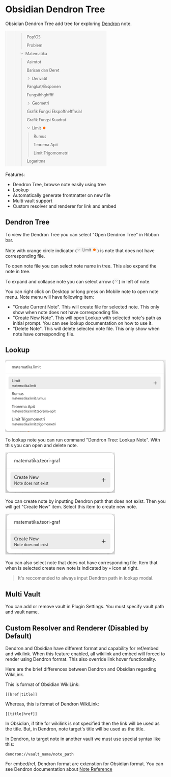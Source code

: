 # Obsidian Dendron Tree

Obsidian Dendron Tree add tree for exploring [Dendron](https://www.dendron.so/) note.

![Dendron Tree](images/dendron-tree.png)

Features:

- Dendron Tree, browse note easily using tree
- Lookup
- Automatically generate frontmatter on new file
- Multi vault support
- Custom resolver and renderer for link and ambed

## Dendron Tree

To view the Dendron Tree you can select "Open Dendron Tree" in Ribbon bar.

Note with orange circle indicator (![Note without corresponding file](images/note-without-file.png))
is note that does not have corresponding file.

To open note file you can select note name in tree. This also expand the note in tree.

To expand and collapse note you can select arrow (![Note arrow](images/arrow.png)) in left of note.

You can right click on Desktop or long press on Mobile note to open note menu. Note menu will have
following item:

- "Create Current Note". This will create file for selected note. This only show when note does not
  have corresponding file.
- "Create New Note". This will open Lookup with selected note's path as initial prompt. You can see
  lookup documentation on how to use it.
- "Delete Note". This will delete selected note file. This only show when note have corresponding
  file.

## Lookup

![Lookup note](images/lookup.png)

To lookup note you can run command "Dendron Tree: Lookup Note". With this you can open and delete
note.

![Create new](images/lookup-new.png)

You can create note by inputting Dendron path that does not exist. Then you will get "Create New"
item. Select this item to create new note.

![Create note file for file-less note](images/create-new-existing.png)

You can also select note that does not have corresponding file. Item that when is selected create
new note is indicated by `+` icon at right.

> It's reccomended to always input Dendron path in lookup modal.

## Multi Vault

You can add or remove vault in Plugin Settings. You must specify vault path and vault name.

## Custom Resolver and Renderer (Disabled by Default)

Dendron and Obsidian have different format and capability for ref/embed and wikilink. When this
feature enabled, all wikilink and embed will forced to render using Dendron format. This also
override link hover functionality.

Here are the brief differences between Dendron and Obsidian regarding WikiLink.

This is format of Obsidian WikiLink:

```
[[href|title]]
```

Whereas, this is format of Dendron WikiLink:

```
[[title|href]]
```

In Obsidian, if title for wikilink is not specified then the link will be used as the title. But, in
Dendron, note target's title will be used as the title.

In Dendron, to target note in another vault we must use special syntax like this:

```
dendron://vault_name/note_path
```

For embed/ref, Dendron format are extenstion for Obsidian format. You can see Dendron documentation
about [Note Reference](https://wiki.dendron.so/notes/f1af56bb-db27-47ae-8406-61a98de6c78c)
